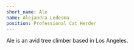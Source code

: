 ```yaml
---
short_name: Ale
name: Alejandra Ledesma
position: Professional Cat Herder
---
```

Ale is an avid tree climber based in Los Angeles.